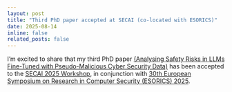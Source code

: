 ```yaml
---
layout: post
title: "Third PhD paper accepted at SECAI (co-located with ESORICS)"
date: 2025-08-14
inline: false
related_posts: false
---
```



I’m excited to share that my third PhD paper [(Analysing Safety Risks in LLMs Fine-Tuned with Pseudo-Malicious Cyber Security Data)](/assets/pdf/analysing_llm_risks_paper.pdf) has been accepted to the [SECAI 2025 Workshop](https://sites.google.com/view/secai2025/), in conjunction with [30th European Symposium on Research in Computer Security (ESORICS) 2025](https://esorics2025.sciencesconf.org/).
